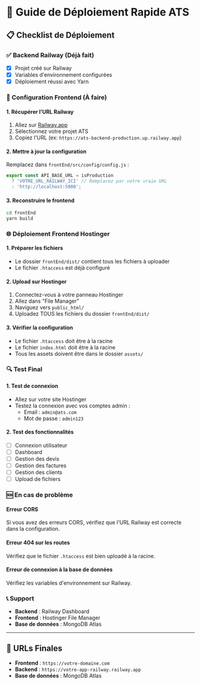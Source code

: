 # 🚀 Guide de Déploiement Rapide ATS

## 📋 Checklist de Déploiement

### ✅ Backend Railway (Déjà fait)
- [x] Projet créé sur Railway
- [x] Variables d'environnement configurées
- [x] Déploiement réussi avec Yarn

### 🔧 Configuration Frontend (À faire)

#### 1. Récupérer l'URL Railway
1. Allez sur [Railway.app](https://railway.app)
2. Sélectionnez votre projet ATS
3. Copiez l'URL (ex: `https://ats-backend-production.up.railway.app`)

#### 2. Mettre à jour la configuration
Remplacez dans `frontEnd/src/config/config.js` :
```javascript
export const API_BASE_URL = isProduction 
  ? 'VOTRE_URL_RAILWAY_ICI' // Remplacez par votre vraie URL
  : 'http://localhost:5000';
```

#### 3. Reconstruire le frontend
```bash
cd frontEnd
yarn build
```

### 🌐 Déploiement Frontend Hostinger

#### 1. Préparer les fichiers
- Le dossier `frontEnd/dist/` contient tous les fichiers à uploader
- Le fichier `.htaccess` est déjà configuré

#### 2. Upload sur Hostinger
1. Connectez-vous à votre panneau Hostinger
2. Allez dans "File Manager"
3. Naviguez vers `public_html/`
4. Uploadez TOUS les fichiers du dossier `frontEnd/dist/`

#### 3. Vérifier la configuration
- Le fichier `.htaccess` doit être à la racine
- Le fichier `index.html` doit être à la racine
- Tous les assets doivent être dans le dossier `assets/`

### 🔍 Test Final

#### 1. Test de connexion
- Allez sur votre site Hostinger
- Testez la connexion avec vos comptes admin :
  - Email : `admin@ats.com`
  - Mot de passe : `admin123`

#### 2. Test des fonctionnalités
- [ ] Connexion utilisateur
- [ ] Dashboard
- [ ] Gestion des devis
- [ ] Gestion des factures
- [ ] Gestion des clients
- [ ] Upload de fichiers

### 🆘 En cas de problème

#### Erreur CORS
Si vous avez des erreurs CORS, vérifiez que l'URL Railway est correcte dans la configuration.

#### Erreur 404 sur les routes
Vérifiez que le fichier `.htaccess` est bien uploadé à la racine.

#### Erreur de connexion à la base de données
Vérifiez les variables d'environnement sur Railway.

### 📞 Support
- **Backend** : Railway Dashboard
- **Frontend** : Hostinger File Manager
- **Base de données** : MongoDB Atlas

---

## 🎯 URLs Finales
- **Frontend** : `https://votre-domaine.com`
- **Backend** : `https://votre-app-railway.railway.app`
- **Base de données** : MongoDB Atlas 